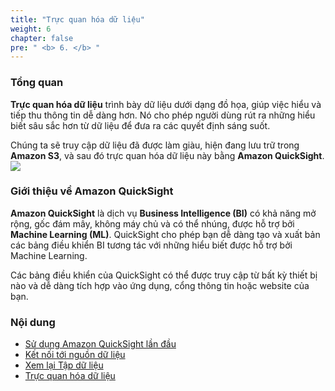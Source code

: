 ```yaml
---
title: "Trực quan hóa dữ liệu"
weight: 6
chapter: false
pre: " <b> 6. </b> "
---
```


### Tổng quan
**Trực quan hóa dữ liệu** trình bày dữ liệu dưới dạng đồ họa, giúp việc hiểu và tiếp thu thông tin dễ dàng hơn. Nó cho phép người dùng rút ra những hiểu biết sâu sắc hơn từ dữ liệu để đưa ra các quyết định sáng suốt.

Chúng ta sẽ truy cập dữ liệu đã được làm giàu, hiện đang lưu trữ trong **Amazon S3**, và sau đó trực quan hóa dữ liệu này bằng **Amazon QuickSight**.
![](/images/6.visualize/0.png)

### Giới thiệu về Amazon QuickSight
**Amazon QuickSight** là dịch vụ **Business Intelligence (BI)** có khả năng mở rộng, gốc đám mây, không máy chủ và có thể nhúng, được hỗ trợ bởi **Machine Learning (ML)**. QuickSight cho phép bạn dễ dàng tạo và xuất bản các bảng điều khiển BI tương tác với những hiểu biết được hỗ trợ bởi Machine Learning.

Các bảng điều khiển của QuickSight có thể được truy cập từ bất kỳ thiết bị nào và dễ dàng tích hợp vào ứng dụng, cổng thông tin hoặc website của bạn.

### Nội dung
- [Sử dụng Amazon QuickSight lần đầu](6.1_amazon_QuickSight)
- [Kết nối tới nguồn dữ liệu](6.2_connect_To_Data_Source)
- [Xem lại Tập dữ liệu](6.3_review_Dataset)
- [Trực quan hóa dữ liệu](6.4_visualize_Data)
